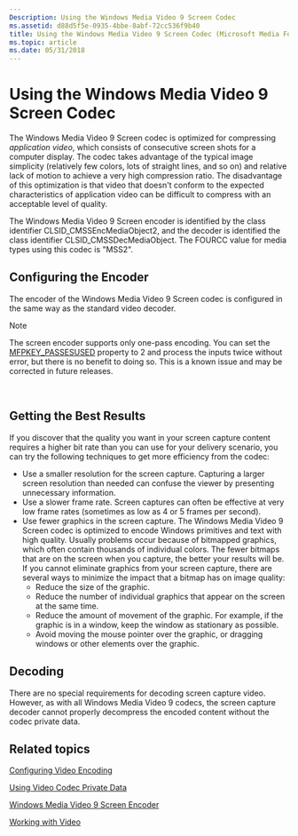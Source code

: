 ```yaml
---
Description: Using the Windows Media Video 9 Screen Codec
ms.assetid: d88d5f5e-0935-4bbe-8abf-72cc536f9b40
title: Using the Windows Media Video 9 Screen Codec (Microsoft Media Foundation)
ms.topic: article
ms.date: 05/31/2018
---
```


# Using the Windows Media Video 9 Screen Codec

The Windows Media Video 9 Screen codec is optimized for compressing *application video*, which consists of consecutive screen shots for a computer display. The codec takes advantage of the typical image simplicity (relatively few colors, lots of straight lines, and so on) and relative lack of motion to achieve a very high compression ratio. The disadvantage of this optimization is that video that doesn't conform to the expected characteristics of application video can be difficult to compress with an acceptable level of quality.

The Windows Media Video 9 Screen encoder is identified by the class identifier CLSID\_CMSSEncMediaObject2, and the decoder is identified the class identifier CLSID\_CMSSDecMediaObject. The FOURCC value for media types using this codec is "MSS2".

## Configuring the Encoder

The encoder of the Windows Media Video 9 Screen codec is configured in the same way as the standard video decoder.

> [!Note]  
> The screen encoder supports only one-pass encoding. You can set the [MFPKEY\_PASSESUSED](mfpkey-passesusedproperty.md) property to 2 and process the inputs twice without error, but there is no benefit to doing so. This is a known issue and may be corrected in future releases.

 

## Getting the Best Results

If you discover that the quality you want in your screen capture content requires a higher bit rate than you can use for your delivery scenario, you can try the following techniques to get more efficiency from the codec:

-   Use a smaller resolution for the screen capture. Capturing a larger screen resolution than needed can confuse the viewer by presenting unnecessary information.
-   Use a slower frame rate. Screen captures can often be effective at very low frame rates (sometimes as low as 4 or 5 frames per second).
-   Use fewer graphics in the screen capture. The Windows Media Video 9 Screen codec is optimized to encode Windows primitives and text with high quality. Usually problems occur because of bitmapped graphics, which often contain thousands of individual colors. The fewer bitmaps that are on the screen when you capture, the better your results will be. If you cannot eliminate graphics from your screen capture, there are several ways to minimize the impact that a bitmap has on image quality:
    -   Reduce the size of the graphic.
    -   Reduce the number of individual graphics that appear on the screen at the same time.
    -   Reduce the amount of movement of the graphic. For example, if the graphic is in a window, keep the window as stationary as possible.
    -   Avoid moving the mouse pointer over the graphic, or dragging windows or other elements over the graphic.

## Decoding

There are no special requirements for decoding screen capture video. However, as with all Windows Media Video 9 codecs, the screen capture decoder cannot properly decompress the encoded content without the codec private data.

## Related topics

<dl> <dt>

[Configuring Video Encoding](configuringvideoencoding.md)
</dt> <dt>

[Using Video Codec Private Data](usingvideocodecprivatedata.md)
</dt> <dt>

[Windows Media Video 9 Screen Encoder](windowsmediavideo9screenencoder.md)
</dt> <dt>

[Working with Video](workingwithvideo.md)
</dt> </dl>

 

 




